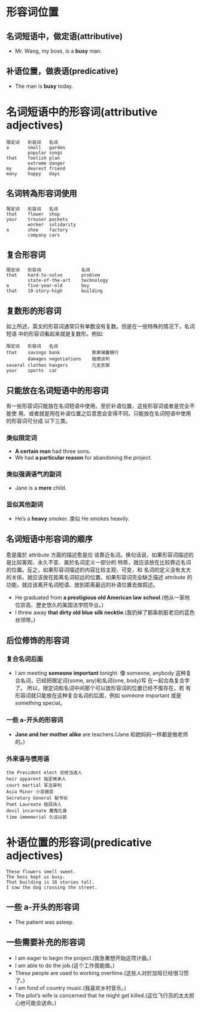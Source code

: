 # 形容词位置

## 名词短语中，做定语(attributive) 

- Mr. Wang, my boss, is a **busy** man.

## 补语位置，做表语(predicative)

- The man is **busy** today.

# 名词短语中的形容词(attributive adjectives)


```
限定词   形容词   名词
a       small   garden
        popular songs
that    foolish plan
        extreme danger
my      dearest friend
many    happy   days
```

## 名词转為形容词使用


```
限定词   形容词   名词
that    flower  shop 
your    trouser pockets
        worker  solidarity 
a       shoe    factory
        company cars
```

## 复合形容词


```
限定词   形容词               名词
that    hard-to-solve       problem
        state-of-the-art    technology
a       five-year-old       boy 
that    10-story-high       building
```

## 复数形的形容词

如上所述，英文的形容词通常只有单数没有复数。但是在一些特殊的情况下，名词短语
中的形容词看起来就是复数形。例如:

```
限定词   形容词   名词
that    savings bank            那家储蓄银行
        damages negotiations    赔偿谈判
several clothes hangers         几支衣架
your    sports  car
```

## 只能放在名词短语中的形容词

有一些形容词只能放在名词短语中使用。至於补语位置，这些形容词或者是完全不能使 用、或者就是用在补语位置之后意思会变得不同。只能放在名词短语中使用的形容词可分成 以下三类。

### 类似限定词

- **A certain man** had three sons.
- We had **a particular reason** for abandoning the project.

### 类似强调语气的副词

- Jane is a **mere** child.

### 显似其他副词

- He’s a **heavy** smoker. 类似 He smokes heavily.

## 名词短语中形容词的顺序

愈是属於 attribute 方面的描述愈是应 该靠近名词。换句话说，如果形容词描述的是比较客观、永久不变、属於名词定义一部分的 特质，就应该放在比较靠近名词的位置。反之，如果形容词描述的内容比较主观、可变，和 名词的定义没有太大的关係，就应该放在距离名词较远的位置。如果形容词完全缺乏描述 attribute 的功能，就应该离开名词短语、放到距离最远的补语位置去做叙述。

- He graduated from **a prestigious old American law school**.(他从一家地位崇高、歷史悠久的美国法学院毕业。)
- I threw away **that dirty old blue silk necktie**.(我扔掉了那条骯脏老旧的蓝色丝领带。)

## 后位修饰的形容词

### 复合名词后面

- I am meeting **someone important** tonight. 像 someone, anybody 这种复合名词，已经把限定词(some, any)和名词(one, body)写 在一起合為复合字了。
所以，限定词和名词中间那个可以放形容词的位置已经不復存在，若 有形容词就只能放在这种复合名词的后面，例如 someone important 或是 something special。

### 一些 a-开头的形容词

- **Jane and her mother alike** are teachers.(Jane 和她妈妈一样都是做老师的。)

### 外来语与惯用语

```
the President elect 总统当选人 
heir apparent 指定继承人 
court martial 军法审判 
Asia Minor 小亚细亚 
Secretary General 秘书长 
Poet Laureate 桂冠诗人 
devil incarnate 魔鬼化身 
time immemorial 久远以前
```

# 补语位置的形容词(predicative adjectives)

```
These flowers smell sweet.
The boss kept us busy.
That building is 18 stories tall.
I saw the dog crossing the street.
```

## 一些 a-开头的形容词

- The patient was asleep.

## 一些需要补充的形容词

- I am eager to begin the project.(我急著想开始这项计画。)
- I am able to do the job.(这个工作我能做。)
- These people are used to working overtime.(这些人对於加班已经很习惯了。)
- I am fond of country music.(我喜欢乡村音乐。)
- The pilot’s wife is concerned that he might get killed.(这位飞行员的太太担心他可能会送命。)





